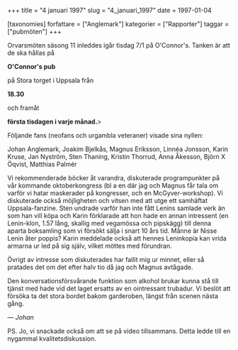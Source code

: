 +++
title = "4 januari 1997"
slug = "4_januari_1997"
date = 1997-01-04

[taxonomies]
forfattare = ["Anglemark"]
kategorier = ["Rapporter"]
taggar = ["pubmöten"]
+++

Orvarsmöten säsong 11 inleddes igår tisdag 7/1 på O'Connor's. Tanken är att
de ska hållas på

**O'Connor's pub**

på Stora torget i Uppsala från

**18.30**

och framåt

**första tisdagen i varje månad.**>

<!-- more -->

Följande fans (neofans och urgambla veteraner) visade sina nyllen:

Johan Anglemark, Joakim Bjelkås, Magnus Eriksson, Linnéa Jonsson, Karin
Kruse, Jan Nyström, Sten Thaning, Kristin Thorrud, Anna Åkesson, Björn X
Öqvist, Matthias Palmér

Vi rekommenderade böcker åt varandra, diskuterade programpunkter på vår
kommande oktoberkongress (bl a en där jag och Magnus får tala om varför vi
hatar maskerader på kongresser, och en McGyver-workshop). Vi diskuterade
också möjligheten och vitsen med att utge ett samhäftat Uppsala-fanzine. Sten
undrade varför han inte fått Lenins samlade verk än som han vill köpa och
Karin förklarade att hon hade en annan intressent (en Lenin-klon, 1.57 lång,
skallig med vegamössa och pipskägg) till denna aparta boksamling som vi
försökt sälja i snart 10 års tid. Månne är Nisse Lenin åter poppis? Karin
meddelade också att hennes Leninkopia kan vrida armarna ur led på sig själv,
vilket möttes med förundran.

Övrigt av intresse som diskuterades har fallit mig ur minnet, eller så
pratades det om det efter halv tio då jag och Magnus avtågade.

Den konversationsförsvårande funktion som alkohol brukar kunna stå till
tjänst med hade vid det laget ersatts av en ointressant trubadur. Vi beslöt
att försöka ta det stora bordet bakom garderoben, längst från scenen nästa
gång.

— _Johan_

PS. Jo, vi snackade också om att se på video tillsammans. Detta ledde till en
nygammal kvalitetsdiskussion.
